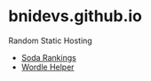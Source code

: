 # bnidevs.github.io
Random Static Hosting

- [Soda Rankings](https://bnidevs.github.io/sodas)
- [Wordle Helper](https://bnidevs.github.io/wordle)
